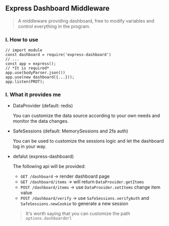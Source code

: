 ## Express Dashboard Middleware


> A middleware providing dashboard, free to modify variables and control everything in the program.


### I. How to use

    // import module
    const dashboard = require('express-dashboard')
    // ...
    const app = express();
    // *It is required*
    app.use(bodyParser.json())
    app.use(new dashboard({...}));
    app.listen(PROT);


### I. What it provides me

- DataProvider (default: redis)

    You can customize the data source according to your own needs and monitor the data changes.

- SafeSessions (default: MemorySessions and 2fa auth)

    You can be used to customize the sessions logic and let the dashboard log in your way.

- defalut (express-dashboard)

    The following api will be provided:

    - `GET /dashboard` -> render dashboard page
    - `GET /dashboard/items` -> will return `DataProvider.getItems`
    - `POST /dashboard/items` -> use `DataProvider.setItems` change item value
    - `POST /dashboard/verify` -> use `SafeSessions.verifyAuth` and `SafeSessions.newCookie` to generate a new session

    > It's worth saying that you can customize the path `options.dashboardUrl`